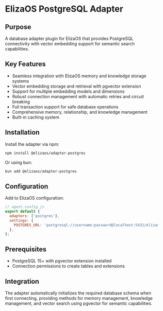 # ElizaOS PostgreSQL Adapter

## Purpose

A database adapter plugin for ElizaOS that provides PostgreSQL connectivity with vector embedding support for semantic search capabilities.

## Key Features

- Seamless integration with ElizaOS memory and knowledge storage systems
- Vector embedding storage and retrieval with pgvector extension
- Support for multiple embedding models and dimensions
- Robust connection management with automatic retries and circuit breaking
- Full transaction support for safe database operations
- Comprehensive memory, relationship, and knowledge management
- Built-in caching system

## Installation

Install the adapter via npm:

```bash
npm install @elizaos/adapter-postgres
```

Or using bun:

```bash
bun add @elizaos/adapter-postgres
```

## Configuration

Add to ElizaOS configuration:

```javascript
// agent.config.js
export default {
  adapters: ['postgres'],
  settings: {
    POSTGRES_URL: 'postgresql://username:password@localhost:5432/elizaos',
  },
};
```

## Prerequisites

- PostgreSQL 15+ with pgvector extension installed
- Connection permissions to create tables and extensions

## Integration

The adapter automatically initializes the required database schema when first connecting, providing methods for memory management, knowledge management, and vector search using pgvector for semantic capabilities.
